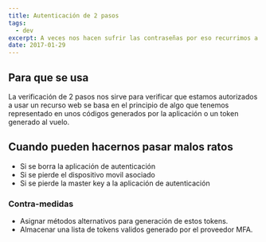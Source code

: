 ```yaml
---
title: Autenticación de 2 pasos
tags:
  - dev
excerpt: A veces nos hacen sufrir las contraseñas por eso recurrimos a algo que tenemos
date: 2017-01-29
---
```


## Para que se usa

La verificación de 2 pasos nos sirve para verificar que estamos autorizados a usar un recurso web
se basa en el principio de algo que tenemos representado en unos códigos generados por la aplicación o un token generado al vuelo.

## Cuando pueden hacernos pasar malos ratos

- Si se borra la aplicación de autenticación
- Si se pierde el dispositivo movil asociado
- Si se pierde la master key a la aplicación de autenticación

### Contra-medidas

- Asignar métodos alternativos para generación de estos tokens.
- Almacenar una lista de tokens validos generado por el proveedor MFA.
